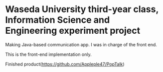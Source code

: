 # Waseda University third-year class, Information Science and Engineering experiment project

Making Java-based communication app. I was in charge of the front end.

This is the front-end implementation only.

Finished product(https://github.com/Appleple47/PopTalk)
